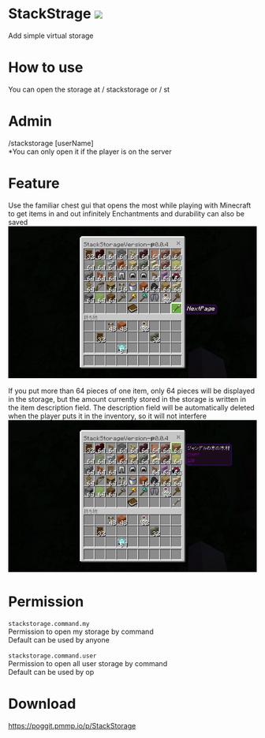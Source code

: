 # StackStrage [![](https://poggit.pmmp.io/shield.dl.total/StackStorage)](https://poggit.pmmp.io/p/StackStorage)
Add simple virtual storage

# How to use
You can open the storage at / stackstorage or / st

# Admin
/stackstorage [userName]  
*You can only open it if the player is on the server

# Feature
Use the familiar chest gui that opens the most while playing with Minecraft to get items in and out infinitely
Enchantments and durability can also be saved
![image](image/image1.png)

If you put more than 64 pieces of one item, only 64 pieces will be displayed in the storage, but the amount currently stored in the storage is written in the item description field.
The description field will be automatically deleted when the player puts it in the inventory, so it will not interfere
![image2](image/image2.png)

# Permission
`stackstorage.command.my`  
Permission to open my storage by command  
Default can be used by anyone

`stackstorage.command.user`  
Permission to open all user storage by command  
Default can be used by op

# Download
https://poggit.pmmp.io/p/StackStorage
